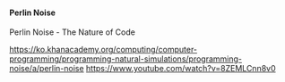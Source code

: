 #### Perlin Noise

Perlin Noise - The Nature of Code

https://ko.khanacademy.org/computing/computer-programming/programming-natural-simulations/programming-noise/a/perlin-noise
https://www.youtube.com/watch?v=8ZEMLCnn8v0

